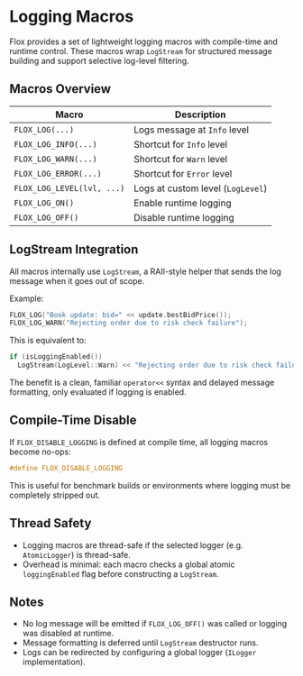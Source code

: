 # Logging Macros

Flox provides a set of lightweight logging macros with compile-time and runtime control. These macros wrap `LogStream` for structured message building and support selective log-level filtering.

## Macros Overview

| Macro               | Description                                      |
|---------------------|--------------------------------------------------|
| `FLOX_LOG(...)`     | Logs message at `Info` level                     |
| `FLOX_LOG_INFO(...)`| Shortcut for `Info` level                        |
| `FLOX_LOG_WARN(...)`| Shortcut for `Warn` level                        |
| `FLOX_LOG_ERROR(...)`| Shortcut for `Error` level                      |
| `FLOX_LOG_LEVEL(lvl, ...)` | Logs at custom level (`LogLevel`)        |
| `FLOX_LOG_ON()`     | Enable runtime logging                          |
| `FLOX_LOG_OFF()`    | Disable runtime logging                         |

## LogStream Integration

All macros internally use `LogStream`, a RAII-style helper that sends the log message when it goes out of scope.

Example:

```cpp
FLOX_LOG("Book update: bid=" << update.bestBidPrice());
FLOX_LOG_WARN("Rejecting order due to risk check failure");
```

This is equivalent to:

```cpp
if (isLoggingEnabled())
  LogStream(LogLevel::Warn) << "Rejecting order due to risk check failure";
```

The benefit is a clean, familiar `operator<<` syntax and delayed message formatting, only evaluated if logging is enabled.

## Compile-Time Disable

If `FLOX_DISABLE_LOGGING` is defined at compile time, all logging macros become no-ops:

```cpp
#define FLOX_DISABLE_LOGGING
```

This is useful for benchmark builds or environments where logging must be completely stripped out.

## Thread Safety

* Logging macros are thread-safe if the selected logger (e.g. `AtomicLogger`) is thread-safe.
* Overhead is minimal: each macro checks a global atomic `loggingEnabled` flag before constructing a `LogStream`.

## Notes

* No log message will be emitted if `FLOX_LOG_OFF()` was called or logging was disabled at runtime.
* Message formatting is deferred until `LogStream` destructor runs.
* Logs can be redirected by configuring a global logger (`ILogger` implementation).
